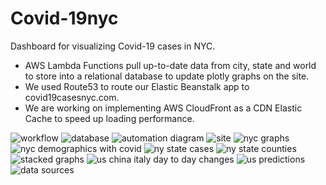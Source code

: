 # Covid-19nyc
Dashboard for visualizing Covid-19 cases in NYC. 

* AWS Lambda Functions pull up-to-date data from city, state and world to store into a relational database to update plotly graphs on the site. 
* We used Route53 to route our Elastic Beanstalk app to covid19casesnyc.com.
* We are working on implementing AWS CloudFront as a CDN Elastic Cache to speed up loading performance. 

![workflow](https://i.imgur.com/HfwEXi7.png)
![database](https://i.imgur.com/tooJ5Ys.jpg)
![automation diagram](https://i.imgur.com/SMR5WEQ.jpg)
![site](https://i.imgur.com/zqNhLHD.png)
![nyc graphs](https://i.imgur.com/foSe3R7.png)
![nyc demographics with covid](https://i.imgur.com/tF1jDBQ.png)
![ny state cases](https://i.imgur.com/IOLOOtw.png)
![ny state counties](https://i.imgur.com/k5MqVvE.png)
![stacked graphs](https://i.imgur.com/DcUaGsp.png)
![us china italy day to day changes](https://i.imgur.com/6sY4QwC.png)
![us predictions](https://i.imgur.com/gFOkNtl.png)
![data sources](https://i.imgur.com/onG401r.png)
